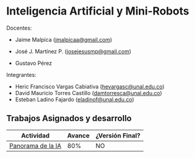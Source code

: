 # Inteligencia Artificial y Mini-Robots

Docentes:

* Jaime Malpica (jmalpicaa@gmail.com)

* José J. Martínez P. (josejesusmp@gmail.com)

* Gustavo Pérez 

Integrantes: 
* Heric Francisco Vargas Cabiativa (hevargasc@unal.edu.co)
* David Mauricio Torres Castillo  (damtorresca@unal.edu.co)
* Esteban Ladino Fajardo (eladinof@unal.edu.co)

## Trabajos Asignados y desarrollo


|Actividad | Avance | ¿Versión Final? |
|---|---|---|
|[Panorama de la IA](./Parte2/IA_1_Panorama/IA_1_Panorama.ipynb)| 80% | NO|
